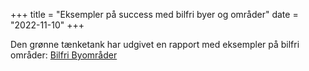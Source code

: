 +++
title = "Eksempler på success med bilfri byer og områder"
date = "2022-11-10"
+++

Den grønne tænketank har udgivet en rapport med eksempler på bilfri områder:
[Bilfri Byområder](https://concito.dk/udgivelser/bilfrie-byomraader)